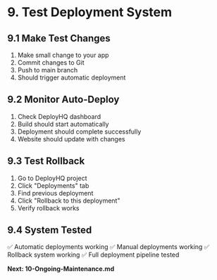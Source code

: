 # 9. Test Deployment System

## 9.1 Make Test Changes
1. Make small change to your app
2. Commit changes to Git
3. Push to main branch
4. Should trigger automatic deployment

## 9.2 Monitor Auto-Deploy
1. Check DeployHQ dashboard
2. Build should start automatically
3. Deployment should complete successfully
4. Website should update with changes

## 9.3 Test Rollback
1. Go to DeployHQ project
2. Click "Deployments" tab
3. Find previous deployment
4. Click "Rollback to this deployment"
5. Verify rollback works

## 9.4 System Tested
✅ Automatic deployments working
✅ Manual deployments working
✅ Rollback system working
✅ Full deployment pipeline tested

**Next: 10-Ongoing-Maintenance.md**
